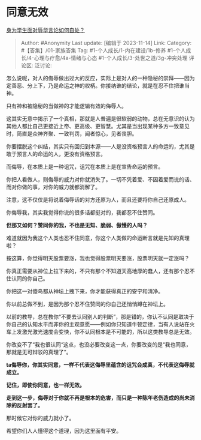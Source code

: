 # 同意无效
[身为学生面对辱华言论如何自处？](https://www.zhihu.com/question/629951336/answer/3287863467)

> Author: #Anonymity
> Last update: [编辑于 2023-11-14]
> Link:
> Category: #【答集】/01-家族答集 
> Tag: #1-个人成长/1-内在建设/1b-修养 #1-个人成长/4-心理与疗愈/4a-情绪与心态 #1-个人成长/3-处世之道/3g-冲突处理
> 评论区:
> 泛讨论:

怎么说呢，对人的侮辱做出过大的反应，实际上是对人的一种隐秘的崇拜——因为定善恶、分上下，乃是命运之神的权柄。你接纳谁的结论，就是在忍不住把谁当神。

只有神和被隐秘的当做神的才能逻辑有效的侮辱人。

这其实无意中揭示了一个真相，那就是人普遍是很软弱的动物，总在无意识的认为其他人都比自己更接近上帝、更高级、更智慧。尤其是当出现某种多方一致意见时，简直是众神齐聚、一致判罚，闻者惊心，见者丧胆。

你要摆脱这个纠结，其实只有回归到本源——人是没资格预言人的命运的，尤其是敢于预言人的命运的人，更没有资格预言。

而侮辱，在本质上是一种诅咒，诅咒在本质上是在宣告命运的预言。

你把人看做人，则侮辱的威力对你就消失了。一切不凭着爱、不因着爱而说的话、而对你做的事，对你的威力就都消解了。

注意，这不仅仅是将说着侮辱话的对方还原为人，而且还要将你自己还原成人。

你侮辱我，其实我觉得你说的很多话都挺对的，我都忍不住赞同。

**但那又如何？赞同你的我，不也是无知、脆弱、傲慢的人吗？**

难道就因为我这个人类也忍不住同意，你这个人类做的命运断言就是先知的真理啦？

按这算，你觉得明天股票要涨，我也觉得股票明天要涨，股票明天就一定涨吗？

你真正需要从神位上拉下来的，不只有那个不知道天高地厚的蠢人，还有那个忍不住认同的你自己。

你把这一对傻鸟都从神坛上拽下来，你才能获得真正的安宁和清净。

你以前总做不到，是因为那个忍不住赞同的你自己还悄悄蹲在神坛上。

以前的教导，总在教你“不要去认同别人的判断”，那是错的，你认不认同是取决于你自己的认知水平而非你的主观意愿——例如你只知道牛顿定律，当有人说站在火车上发激光激光速度会变快，你不认同根本是不可能的，所以这类教导总是无效。

你改变不了“我也很认同“这点，也没必要改变这一点，你要改变的是“我也同意，那就是无可辩驳的真理了”。

**ta侮辱你，你其实同意，一样不代表这侮辱里蕴含的诅咒会成真，不代表这侮辱就成立。**

**记住，即使你同意，也一样无效。**

**走到这一步，侮辱对于你就不再是根本的危害，而只是一种陈年老伤造成的尚未消除的反射罢了。**

那时候它对你的威力就小了。

希望你们人人懂得这个道理，因为这里面有平安。